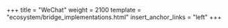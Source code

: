 +++
title = "WeChat"
weight = 2100
template = "ecosystem/bridge_implementations.html"
insert_anchor_links = "left"
+++
